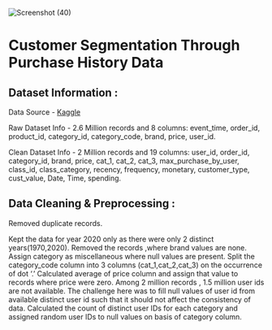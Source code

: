 ![Screenshot (40)](https://github.com/PRANITAWANI/Customer-Segmentation-Through-Purchase-History-Data/assets/135104675/1ce21576-e6ad-4c53-9aa0-bf688f02693d)
# Customer Segmentation Through Purchase History Data

## Dataset Information :

Data Source - [Kaggle](https://www.kaggle.com/datasets/mkechinov/ecommerce-purchase-history-from-electronics-store/data)

Raw Dataset Info - 2.6 Million records and 8 columns: event_time, order_id, product_id, category_id, category_code, brand, price, user_id.

Clean Dataset Info - 2 Million records and 19 columns: user_id, order_id, category_id, brand, price, cat_1, cat_2, cat_3, max_purchase_by_user, class_id, class_category, recency, frequency, monetary, customer_type, cust_value, Date, Time, spending.

## Data Cleaning & Preprocessing :
Removed duplicate records.

Kept the data for year 2020 only as there were only 2 distinct years(1970,2020).
Removed the records ,where brand values are none.
Assign category as miscellaneous where null values are present.
Split the category_code column into 3 columns (cat_1,cat_2,cat_3) on the occurrence of dot ‘.’
Calculated average of price column and assign that value to records where price were zero.
Among 2 million records , 1.5 million user ids are not available.
The challenge here was to fill null values of user id from available distinct user id such that it should not affect the consistency of data.
Calculated the count of distinct user IDs for each category and assigned random user IDs to null values on basis of category column.
